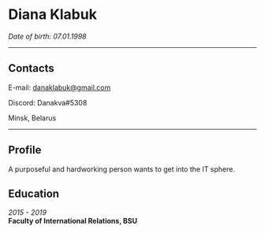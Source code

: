 # Diana Klabuk
*Date of birth: 07.01.1998*  

-----------------------------------------------

Contacts
---------
E-mail: danaklabuk@gmail.com

Discord: Danakva#5308

Minsk, Belarus

-----------------------------------------------

Profile
--------- 
A purposeful and hardworking person wants to get into the IT sphere.

Education
---------

*2015 - 2019*  
**Faculty of International Relations, BSU** 